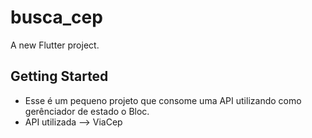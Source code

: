 # busca_cep

A new Flutter project.

## Getting Started

- Esse é um pequeno projeto que consome uma API utilizando como gerênciador de estado o Bloc.
- API utilizada --> ViaCep

